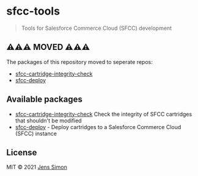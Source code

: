 # sfcc-tools

> Tools for Salesforce Commerce Cloud (SFCC) development

## ️️⚠️️️️⚠️⚠️ MOVED ⚠️⚠️⚠️

The packages of this repository moved to seperate repos:

- [sfcc-cartridge-integrity-check](https://github.com/jenssimon/sfcc-cartridge-integrity-check)
- [sfcc-deploy](https://github.com/jenssimon/sfcc-deploy)

## Available packages

- [sfcc-cartridge-integrity-check](https://github.com/jenssimon/sfcc-cartridge-integrity-check) Check the integrity of SFCC cartridges that shouldn't be modified
- [sfcc-deploy](https://github.com/jenssimon/sfcc-deploy) - Deploy cartridges to a Salesforce Commerce Cloud (SFCC) instance

## License

MIT © 2021 [Jens Simon](https://github.com/jenssimon)
